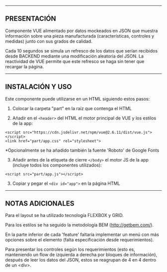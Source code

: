 -----------------------
 PRESENTACIÓN
-----------------------

Componente VUE alimentado por datos mockeados en JSON que muestra información sobre una pieza
manufacturada (características, controles y medidas) junto con sus grados de calidad.

Cada 10 segundos se simula un refresco de los datos que serían recibidos desde BACKEND mediante una
modificación aleatoria del JSON. La reactividad de VUE permite que este refresco se haga sin tener
que recargar la página.

-----------------------
 INSTALACIÓN Y USO
-----------------------

Este componente puede utilizarse en un HTML siguiendo estos pasos:

1) Colocar la carpeta "part" en la raíz que contenga el HTML 

2) Añadir en el ```<header>``` del HTML el motor principal de VUE y los estilos de la app:

```<script src="https://cdn.jsdelivr.net/npm/vue@2.6.11/dist/vue.js"></script>``` <br>
```<link href="part/app.css" rel="stylesheet">```

*Opcionalmente se ha añadido también la fuente 'Roboto' de Google Fonts

3) Añadir antes de la etiqueta de cierre ```</body>``` el motor JS de la app (incluye todos los componentes utilizados):

```<script src="part/app.js"></script>```

3) Copiar y pegar el ```<div id="app">``` en la página HTML

-----------------------
 NOTAS ADICIONALES
-----------------------

Para el layout se ha utilizado tecnología FLEXBOX y GRID.

Para los estilos se ha seguido la metodología BEM (http://getbem.com/).

En la parte inferior de cada 'feature' faltaría implementar un menú con más opciones sobre el
elemento (falta especificación desde requerimientos).

Para presentar los controles según los requerimientos (esto es, manteniendo un flow de izquierda a
derecha por bloques de información), después de leer los datos del JSON, estos se reagrupan de 4 en 4 
dentro de un &lt;div&gt;.
